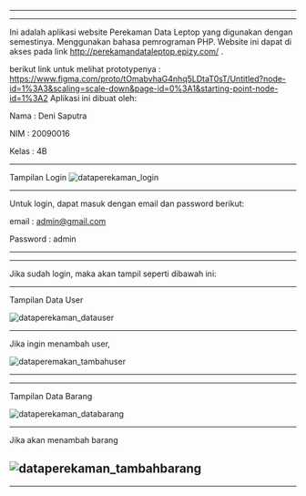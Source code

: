 ----------------------------------------------------------------
----------------------------------------------------------------
Ini adalah aplikasi website Perekaman Data Leptop yang digunakan dengan semestinya. Menggunakan bahasa pemrograman PHP. Website ini dapat di akses pada link http://perekamandataleptop.epizy.com/ .

berikut link untuk melihat prototypenya :
https://www.figma.com/proto/tOmabvhaG4nhq5LDtaT0sT/Untitled?node-id=1%3A3&scaling=scale-down&page-id=0%3A1&starting-point-node-id=1%3A2
Aplikasi ini dibuat oleh:

Nama  : Deni Saputra

NIM   : 20090016

Kelas : 4B

----------------------------------------------------------------


Tampilan Login
![dataperekaman_login](https://user-images.githubusercontent.com/71999780/168934000-cd335350-2c80-4950-9f04-86d29a145506.png)

----------------------------------------------------------------
Untuk login, dapat masuk dengan email dan password berikut:


email    : admin@gmail.com

Password : admin




----------------------------------------------------------------
----------------------------------------------------------------

Jika sudah login, maka akan tampil seperti dibawah ini:

----------------------------------------------------------------
Tampilan Data User


![dataperekaman_datauser](https://user-images.githubusercontent.com/71999780/168935733-1b1e0b63-353d-4d7b-8234-c70f276b6c2b.png)

----------------------------------------------------------------
Jika ingin menambah user, 

![dataperemakan_tambahuser](https://user-images.githubusercontent.com/71999780/168936290-9c3af586-ae53-4ba0-ae35-db92f1250352.png)

----------------------------------------------------------------
----------------------------------------------------------------
Tampilan Data Barang


![dataperekaman_databarang](https://user-images.githubusercontent.com/71999780/168935736-e1b80a7b-ccd6-4fbd-9fe6-b6399e0d0d90.png)

----------------------------------------------------------------
Jika akan menambah barang

![dataperekaman_tambahbarang](https://user-images.githubusercontent.com/71999780/168936293-7989451f-61f4-42c2-a951-64fecaa1c9f2.png)
----------------------------------------------------------------
----------------------------------------------------------------

